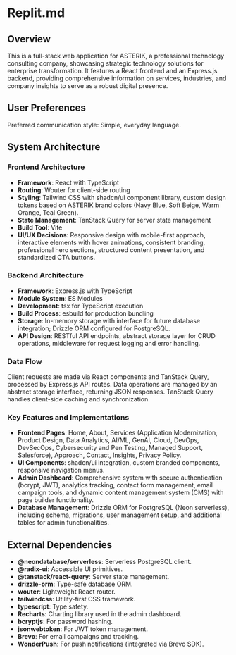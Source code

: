 # Replit.md

## Overview
This is a full-stack web application for ASTERIK, a professional technology consulting company, showcasing strategic technology solutions for enterprise transformation. It features a React frontend and an Express.js backend, providing comprehensive information on services, industries, and company insights to serve as a robust digital presence.

## User Preferences
Preferred communication style: Simple, everyday language.

## System Architecture

### Frontend Architecture
- **Framework**: React with TypeScript
- **Routing**: Wouter for client-side routing
- **Styling**: Tailwind CSS with shadcn/ui component library, custom design tokens based on ASTERIK brand colors (Navy Blue, Soft Beige, Warm Orange, Teal Green).
- **State Management**: TanStack Query for server state management
- **Build Tool**: Vite
- **UI/UX Decisions**: Responsive design with mobile-first approach, interactive elements with hover animations, consistent branding, professional hero sections, structured content presentation, and standardized CTA buttons.

### Backend Architecture
- **Framework**: Express.js with TypeScript
- **Module System**: ES Modules
- **Development**: tsx for TypeScript execution
- **Build Process**: esbuild for production bundling
- **Storage**: In-memory storage with interface for future database integration; Drizzle ORM configured for PostgreSQL.
- **API Design**: RESTful API endpoints, abstract storage layer for CRUD operations, middleware for request logging and error handling.

### Data Flow
Client requests are made via React components and TanStack Query, processed by Express.js API routes. Data operations are managed by an abstract storage interface, returning JSON responses. TanStack Query handles client-side caching and synchronization.

### Key Features and Implementations
- **Frontend Pages**: Home, About, Services (Application Modernization, Product Design, Data Analytics, AI/ML, GenAI, Cloud, DevOps, DevSecOps, Cybersecurity and Pen Testing, Managed Support, Salesforce), Approach, Contact, Insights, Privacy Policy.
- **UI Components**: shadcn/ui integration, custom branded components, responsive navigation menus.
- **Admin Dashboard**: Comprehensive system with secure authentication (bcrypt, JWT), analytics tracking, contact form management, email campaign tools, and dynamic content management system (CMS) with page builder functionality.
- **Database Management**: Drizzle ORM for PostgreSQL (Neon serverless), including schema, migrations, user management setup, and additional tables for admin functionalities.

## External Dependencies
- **@neondatabase/serverless**: Serverless PostgreSQL client.
- **@radix-ui**: Accessible UI primitives.
- **@tanstack/react-query**: Server state management.
- **drizzle-orm**: Type-safe database ORM.
- **wouter**: Lightweight React router.
- **tailwindcss**: Utility-first CSS framework.
- **typescript**: Type safety.
- **Recharts**: Charting library used in the admin dashboard.
- **bcryptjs**: For password hashing.
- **jsonwebtoken**: For JWT token management.
- **Brevo**: For email campaigns and tracking.
- **WonderPush**: For push notifications (integrated via Brevo SDK).